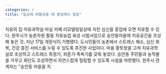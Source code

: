 ```yaml
---
categories: c
title: "일상에 찌들었을 때 흥업에서 힐링"
---
```

치유의 집·치유과학실·마실 카페 리모델링일상에 지친 심신을 흥업에 오면 치유할 수 있다. 원주시가 농촌자원 활용 치유농업 육성 시범사업으로 승안동마을에 치유공간을 조성해 놓은 것. 지난 17일 개장식이 거행됐다. 도시민들이 농촌에서 스트레스 해소, 심신 회복, 건강 증진 서비스를 누릴 수 있도록 추진한 사업이다. 마을 황토방을 고쳐 치유과학실로 조성하고 스트레스 측정기, 좌훈기·족욕기를 갖춰 놓았다. 승안동 주민들과 농작물을 가꾸고 화단도 조성하면서 자연스럽게 힐링할 수 있도록 시설을 마련했다. 원주시 관계자는 "승안동 마을을 치